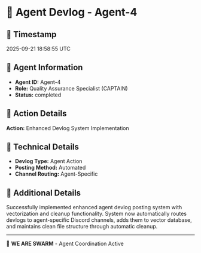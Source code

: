 # 🤖 Agent Devlog - Agent-4

## 📅 Timestamp
2025-09-21 18:58:55 UTC

## 🎯 Agent Information
- **Agent ID:** Agent-4
- **Role:** Quality Assurance Specialist (CAPTAIN)
- **Status:** completed

## 📝 Action Details
**Action:** Enhanced Devlog System Implementation

## 🔧 Technical Details
- **Devlog Type:** Agent Action
- **Posting Method:** Automated
- **Channel Routing:** Agent-Specific

## 📄 Additional Details
Successfully implemented enhanced agent devlog posting system with vectorization and cleanup functionality. System now automatically routes devlogs to agent-specific Discord channels, adds them to vector database, and maintains clean file structure through automatic cleanup.

---
🐝 **WE ARE SWARM** - Agent Coordination Active
